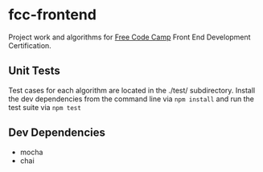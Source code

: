 # fcc-frontend
Project work and algorithms for [Free Code Camp](https://www.freecodecamp.org) Front End Development Certification.

## Unit Tests
Test cases for each algorithm are located in the ./test/ subdirectory. Install the dev dependencies from the command line via `npm install` and run the test suite via `npm test`

## Dev Dependencies
- mocha
- chai
